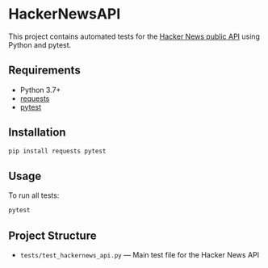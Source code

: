 # HackerNewsAPI

This project contains automated tests for the [Hacker News public API](https://github.com/HackerNews/API) using Python and pytest.

## Requirements

- Python 3.7+
- [requests](https://pypi.org/project/requests/)
- [pytest](https://pypi.org/project/pytest/)

## Installation

```bash
pip install requests pytest
```

## Usage

To run all tests:

```bash
pytest
```

## Project Structure

- `tests/test_hackernews_api.py` — Main test file for the Hacker News API
